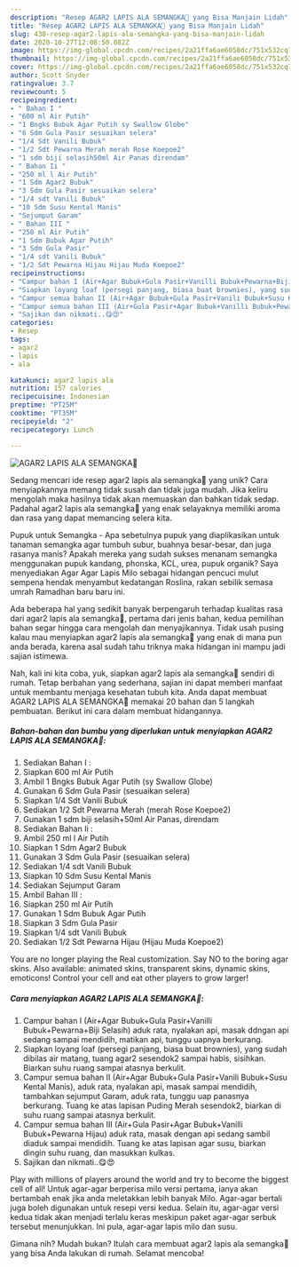 ```yaml
---
description: "Resep AGAR2 LAPIS ALA SEMANGKA🍉 yang Bisa Manjain Lidah"
title: "Resep AGAR2 LAPIS ALA SEMANGKA🍉 yang Bisa Manjain Lidah"
slug: 438-resep-agar2-lapis-ala-semangka-yang-bisa-manjain-lidah
date: 2020-10-27T12:08:50.082Z
image: https://img-global.cpcdn.com/recipes/2a21ffa6ae6058dc/751x532cq70/agar2-lapis-ala-semangka🍉-foto-resep-utama.jpg
thumbnail: https://img-global.cpcdn.com/recipes/2a21ffa6ae6058dc/751x532cq70/agar2-lapis-ala-semangka🍉-foto-resep-utama.jpg
cover: https://img-global.cpcdn.com/recipes/2a21ffa6ae6058dc/751x532cq70/agar2-lapis-ala-semangka🍉-foto-resep-utama.jpg
author: Scott Snyder
ratingvalue: 3.7
reviewcount: 5
recipeingredient:
- " Bahan I "
- "600 ml Air Putih"
- "1 Bngks Bubuk Agar Putih sy Swallow Globe"
- "6 Sdm Gula Pasir sesuaikan selera"
- "1/4 Sdt Vanili Bubuk"
- "1/2 Sdt Pewarna Merah merah Rose Koepoe2"
- "1 sdm biji selasih50ml Air Panas direndam"
- " Bahan Ii "
- "250 ml l Air Putih"
- "1 Sdm Agar2 Bubuk"
- "3 Sdm Gula Pasir sesuaikan selera"
- "1/4 sdt Vanili Bubuk"
- "10 Sdm Susu Kental Manis"
- "Sejumput Garam"
- " Bahan III "
- "250 ml Air Putih"
- "1 Sdm Bubuk Agar Putih"
- "3 Sdm Gula Pasir"
- "1/4 sdt Vanili Bubuk"
- "1/2 Sdt Pewarna Hijau Hijau Muda Koepoe2"
recipeinstructions:
- "Campur bahan I (Air+Agar Bubuk+Gula Pasir+Vanilli Bubuk+Pewarna+Biji Selasih) aduk rata, nyalakan api, masak ddngan api sedang sampai mendidih, matikan api, tunggu uapnya berkurang."
- "Siapkan loyang loaf (persegi panjang, biasa buat brownies), yang sudah dibilas air matang, tuang agar2 sesendok2 sampai habis, sisihkan. Biarkan suhu ruang sampai atasnya berkulit."
- "Campur semua bahan II (Air+Agar Bubuk+Gula Pasir+Vanili Bubuk+Susu Kental Manis), aduk rata, nyalakan api, masak sampai mendidih, tambahkan sejumput Garam, aduk rata, tunggu uap panasnya berkurang. Tuang ke atas lapisan Puding Merah sesendok2, biarkan di suhu ruang sampai atasnya berkulit."
- "Campur semua bahan III (Air+Gula Pasir+Agar Bubuk+Vanilli Bubuk+Pewarna Hijau) aduk rata, masak dengan api sedang sambil diaduk sampai mendidih. Tuang ke atas lapisan agar susu, biarkan dingin suhu ruang, dan masukkan kulkas."
- "Sajikan dan nikmati..😋😍"
categories:
- Resep
tags:
- agar2
- lapis
- ala

katakunci: agar2 lapis ala 
nutrition: 157 calories
recipecuisine: Indonesian
preptime: "PT25M"
cooktime: "PT35M"
recipeyield: "2"
recipecategory: Lunch

---
```



![AGAR2 LAPIS ALA SEMANGKA🍉](https://img-global.cpcdn.com/recipes/2a21ffa6ae6058dc/751x532cq70/agar2-lapis-ala-semangka🍉-foto-resep-utama.jpg)

Sedang mencari ide resep agar2 lapis ala semangka🍉 yang unik? Cara menyiapkannya memang tidak susah dan tidak juga mudah. Jika keliru mengolah maka hasilnya tidak akan memuaskan dan bahkan tidak sedap. Padahal agar2 lapis ala semangka🍉 yang enak selayaknya memiliki aroma dan rasa yang dapat memancing selera kita.

Pupuk untuk Semangka - Apa sebetulnya pupuk yang diaplikasikan untuk tanaman semangka agar tumbuh subur, buahnya besar-besar, dan juga rasanya manis? Apakah mereka yang sudah sukses menanam semangka menggunakan pupuk kandang, phonska, KCL, urea, pupuk organik? Saya menyediakan Agar Agar Lapis Milo sebagai hidangan pencuci mulut sempena hendak menyambut kedatangan Roslina, rakan sebilik semasa umrah Ramadhan baru baru ini.

Ada beberapa hal yang sedikit banyak berpengaruh terhadap kualitas rasa dari agar2 lapis ala semangka🍉, pertama dari jenis bahan, kedua pemilihan bahan segar hingga cara mengolah dan menyajikannya. Tidak usah pusing kalau mau menyiapkan agar2 lapis ala semangka🍉 yang enak di mana pun anda berada, karena asal sudah tahu triknya maka hidangan ini mampu jadi sajian istimewa.


Nah, kali ini kita coba, yuk, siapkan agar2 lapis ala semangka🍉 sendiri di rumah. Tetap berbahan yang sederhana, sajian ini dapat memberi manfaat untuk membantu menjaga kesehatan tubuh kita. Anda dapat membuat AGAR2 LAPIS ALA SEMANGKA🍉 memakai 20 bahan dan 5 langkah pembuatan. Berikut ini cara dalam membuat hidangannya.

<!--inarticleads1-->

##### Bahan-bahan dan bumbu yang diperlukan untuk menyiapkan AGAR2 LAPIS ALA SEMANGKA🍉:

1. Sediakan  Bahan I :
1. Siapkan 600 ml Air Putih
1. Ambil 1 Bngks Bubuk Agar Putih (sy Swallow Globe)
1. Gunakan 6 Sdm Gula Pasir (sesuaikan selera)
1. Siapkan 1/4 Sdt Vanili Bubuk
1. Sediakan 1/2 Sdt Pewarna Merah (merah Rose Koepoe2)
1. Gunakan 1 sdm biji selasih+50ml Air Panas, direndam
1. Sediakan  Bahan Ii :
1. Ambil 250 ml l Air Putih
1. Siapkan 1 Sdm Agar2 Bubuk
1. Gunakan 3 Sdm Gula Pasir (sesuaikan selera)
1. Sediakan 1/4 sdt Vanili Bubuk
1. Siapkan 10 Sdm Susu Kental Manis
1. Sediakan Sejumput Garam
1. Ambil  Bahan III :
1. Siapkan 250 ml Air Putih
1. Gunakan 1 Sdm Bubuk Agar Putih
1. Siapkan 3 Sdm Gula Pasir
1. Siapkan 1/4 sdt Vanili Bubuk
1. Sediakan 1/2 Sdt Pewarna Hijau (Hijau Muda Koepoe2)


You are no longer playing the Real customization. Say NO to the boring agar skins. Also available: animated skins, transparent skins, dynamic skins, emoticons! Control your cell and eat other players to grow larger! 

<!--inarticleads2-->

##### Cara menyiapkan AGAR2 LAPIS ALA SEMANGKA🍉:

1. Campur bahan I (Air+Agar Bubuk+Gula Pasir+Vanilli Bubuk+Pewarna+Biji Selasih) aduk rata, nyalakan api, masak ddngan api sedang sampai mendidih, matikan api, tunggu uapnya berkurang.
1. Siapkan loyang loaf (persegi panjang, biasa buat brownies), yang sudah dibilas air matang, tuang agar2 sesendok2 sampai habis, sisihkan. Biarkan suhu ruang sampai atasnya berkulit.
1. Campur semua bahan II (Air+Agar Bubuk+Gula Pasir+Vanili Bubuk+Susu Kental Manis), aduk rata, nyalakan api, masak sampai mendidih, tambahkan sejumput Garam, aduk rata, tunggu uap panasnya berkurang. Tuang ke atas lapisan Puding Merah sesendok2, biarkan di suhu ruang sampai atasnya berkulit.
1. Campur semua bahan III (Air+Gula Pasir+Agar Bubuk+Vanilli Bubuk+Pewarna Hijau) aduk rata, masak dengan api sedang sambil diaduk sampai mendidih. Tuang ke atas lapisan agar susu, biarkan dingin suhu ruang, dan masukkan kulkas.
1. Sajikan dan nikmati..😋😍


Play with millions of players around the world and try to become the biggest cell of all! Untuk agar-agar berperisa milo versi pertama, ianya akan bertambah enak jika anda meletakkan lebih banyak Milo. Agar-agar bertali juga boleh digunakan untuk resepi versi kedua. Selain itu, agar-agar versi kedua tidak akan menjadi terlalu keras meskipun paket agar-agar serbuk tersebut menunjukkan. Ini pula, agar-agar lapis milo dan susu. 

Gimana nih? Mudah bukan? Itulah cara membuat agar2 lapis ala semangka🍉 yang bisa Anda lakukan di rumah. Selamat mencoba!
